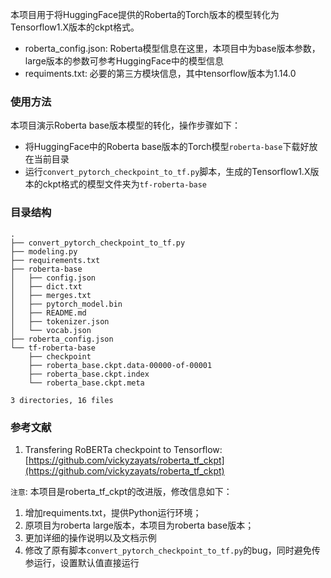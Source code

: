 本项目用于将HuggingFace提供的Roberta的Torch版本的模型转化为Tensorflow1.X版本的ckpt格式。

- roberta_config.json: Roberta模型信息在这里，本项目中为base版本参数，large版本的参数可参考HuggingFace中的模型信息
- requiments.txt: 必要的第三方模块信息，其中tensorflow版本为1.14.0

### 使用方法

本项目演示Roberta base版本模型的转化，操作步骤如下：

- 将HuggingFace中的Roberta base版本的Torch模型`roberta-base`下载好放在当前目录
- 运行`convert_pytorch_checkpoint_to_tf.py`脚本，生成的Tensorflow1.X版本的ckpt格式的模型文件夹为`tf-roberta-base`

### 目录结构

```
.
├── convert_pytorch_checkpoint_to_tf.py
├── modeling.py
├── requirements.txt
├── roberta-base
│   ├── config.json
│   ├── dict.txt
│   ├── merges.txt
│   ├── pytorch_model.bin
│   ├── README.md
│   ├── tokenizer.json
│   └── vocab.json
├── roberta_config.json
└── tf-roberta-base
    ├── checkpoint
    ├── roberta_base.ckpt.data-00000-of-00001
    ├── roberta_base.ckpt.index
    └── roberta_base.ckpt.meta

3 directories, 16 files
```

### 参考文献

1. Transfering RoBERTa checkpoint to Tensorflow: [https://github.com/vickyzayats/roberta_tf_ckpt](https://github.com/vickyzayats/roberta_tf_ckpt)

`注意`: 本项目是roberta_tf_ckpt的改进版，修改信息如下：

1. 增加requiments.txt，提供Python运行环境；
2. 原项目为roberta large版本，本项目为roberta base版本；
3. 更加详细的操作说明以及文档示例
4. 修改了原有脚本`convert_pytorch_checkpoint_to_tf.py`的bug，同时避免传参运行，设置默认值直接运行

